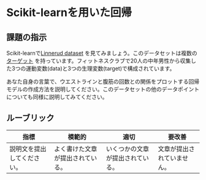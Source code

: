 # Scikit-learnを用いた回帰

## 課題の指示

Scikit-learnで[Linnerud dataset](https://scikit-learn.org/stable/modules/generated/sklearn.datasets.load_linnerud.html#sklearn.datasets.load_linnerud) を見てみましょう。このデータセットは複数の[ターゲット](https://scikit-learn.org/stable/datasets/toy_dataset.html#linnerrud-dataset) を持っています。フィットネスクラブで20人の中年男性から収集した3つの運動変数(data)と3つの生理変数(target)で構成されています。

あなた自身の言葉で、ウエストラインと腹筋の回数との関係をプロットする回帰モデルの作成方法を説明してください。このデータセットの他のデータポイントについても同様に説明してみてください。

## ルーブリック

| 指標 | 模範的                           | 適切                      | 要改善          |
| ------------------------------ | ----------------------------------- | ----------------------------- | -------------------------- |
| 説明文を提出してください。 | よく書けた文章が提出されている。 | いくつかの文章が提出されている。 | 文章が提出されていません。 |
